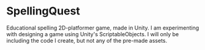 # SpellingQuest

Educational spelling 2D-platformer game, made in Unity. I am experimenting with designing a game using Unity's ScriptableObjects. I will only be including the code I create, but not any of the pre-made assets.
